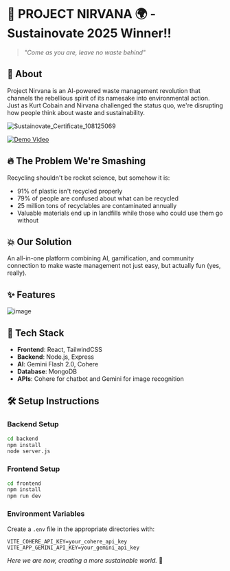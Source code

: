# 🎸 PROJECT NIRVANA 🌍 - Sustainovate 2025 Winner!!
> *"Come as you are, leave no waste behind"*

## 🌟 About
Project Nirvana is an AI-powered waste management revolution that channels the rebellious spirit of its namesake into environmental action. Just as Kurt Cobain and Nirvana challenged the status quo, we're disrupting how people think about waste and sustainability.

![Sustainovate_Certificate_108125069](https://github.com/user-attachments/assets/e0409f25-a223-4642-ab36-133050e995ee)

[![Demo Video](https://github.com/user-attachments/assets/37c9cb49-b2d1-42cc-994c-2165c3d30b01)](https://youtu.be/8gVX4LTQlL0?si=gbeqQ6UJutIzyM4q)

## 🔥 The Problem We're Smashing
Recycling shouldn't be rocket science, but somehow it is:
- 91% of plastic isn't recycled properly
- 79% of people are confused about what can be recycled
- 25 million tons of recyclables are contaminated annually
- Valuable materials end up in landfills while those who could use them go without

## 💥 Our Solution
An all-in-one platform combining AI, gamification, and community connection to make waste management not just easy, but actually fun (yes, really).

## ✨ Features

![image](https://github.com/user-attachments/assets/a4e97c1b-6710-4363-b9c7-381751750d67)

## 🚀 Tech Stack
- **Frontend**: React, TailwindCSS
- **Backend**: Node.js, Express
- **AI**: Gemini Flash 2.0, Cohere
- **Database**: MongoDB
- **APIs**: Cohere for chatbot and Gemini for image recognition

## 🛠️ Setup Instructions

### Backend Setup
```bash
cd backend
npm install
node server.js
```

### Frontend Setup
```bash
cd frontend
npm install
npm run dev
```

### Environment Variables
Create a `.env` file in the appropriate directories with:
```
VITE_COHERE_API_KEY=your_cohere_api_key
VITE_APP_GEMINI_API_KEY=your_gemini_api_key
```

*Here we are now, creating a more sustainable world.* 🌱
